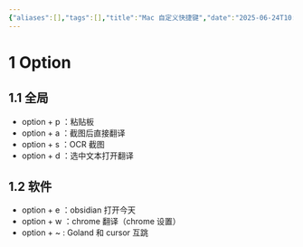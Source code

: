 ```yaml
---
{"aliases":[],"tags":[],"title":"Mac 自定义快捷键","date":"2025-06-24T10:05:37+08:00","date_modify":"2025-06-25T19:24:52+08:00","dg-publish":true,"permalink":"/__Publish__/技术/Mac 自定义快捷键/","dgPassFrontmatter":true,"created":"2025-06-24T10:05:37+08:00","updated":"2025-06-25T19:24:52+08:00"}
---
```



# 1 Option

## 1.1 全局

- option + p ：粘贴板
- option + a ：截图后直接翻译
- option + s ：OCR 截图
- option + d ：选中文本打开翻译

## 1.2 软件

- option + e ：obsidian 打开今天
- option + w ：chrome 翻译（chrome 设置）
- option + ~ : Goland 和 cursor 互跳
